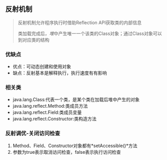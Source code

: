 ## 反射机制

> 反射机制允许程序执行时借助Reflection API获取类的内部信息
>
> 类加载完成后，*堆*中产生唯一一个该类的Class对象；通过Class对象可以到对应类的结构

###  优缺点

- 优点：可动态创建和使用对象
- 缺点：反射基本是解释执行，执行速度有有影响

### 相关类

- java.lang.Class:代表一个类，是某个类在加载后堆中产生的对象
- java.lang.reflect.Method:类成员方法
- java.lang.reflect.Field:类成员变量
- java.lang.reflect.Constructor:类构造方法

###  反射调优-关闭访问检查

1. Method、Field、Constructor对象都有*setAccessible()*方法
2. 参数为true表示取消访问检查，false表示执行访问检查